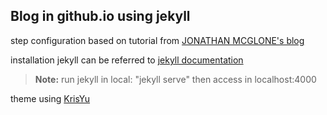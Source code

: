 **Blog in github.io using jekyll**
--------------------------------------------
step configuration based on tutorial from [JONATHAN MCGLONE's blog][1]

installation jekyll can be referred to [jekyll documentation][2]
> **Note:** 
> run jekyll in local: "jekyll serve"
> then access in localhost:4000

theme using [KrisYu][3]

 [1]: http://jmcglone.com/guides/github-pages/
 [2]: https://jekyllrb.com/docs/installation/
 [3]: https://github.com/KrisYu/Xian